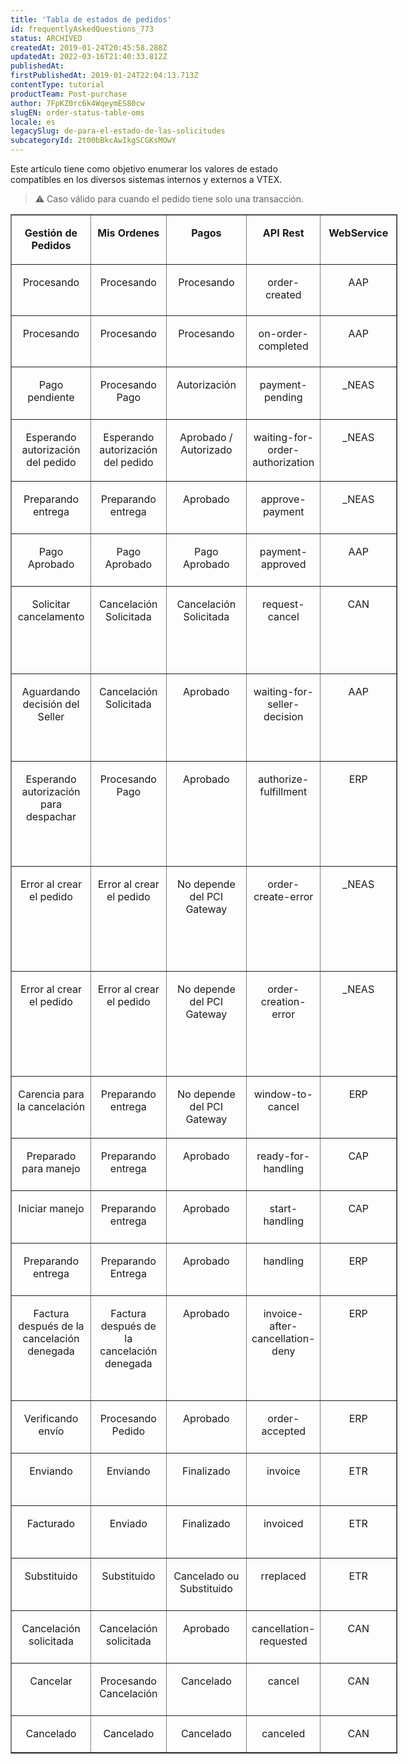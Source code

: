 ```yaml
---
title: 'Tabla de estados de pedidos'
id: frequentlyAskedQuestions_773
status: ARCHIVED
createdAt: 2019-01-24T20:45:58.288Z
updatedAt: 2022-03-16T21:40:33.812Z
publishedAt: 
firstPublishedAt: 2019-01-24T22:04:13.713Z
contentType: tutorial
productTeam: Post-purchase
author: 7FpKZ0rc6k4WqeymES80cw
slugEN: order-status-table-oms
locale: es
legacySlug: de-para-el-estado-de-las-solicitudes
subcategoryId: 2t00bBkcAwIkgSCGKsMOwY
---
```


Este artículo tiene como objetivo enumerar los valores de estado compatibles en los diversos sistemas internos y externos a VTEX.

>⚠️ Caso válido para cuando el pedido tiene solo una transacción.

<table style="width: 619px;" border="1" cellspacing="0" cellpadding="0"><tbody><tr style="height: 56px;"><td style="width: 113px; height: 56px;" valign="top"><p align="center"><b>Gestión de Pedidos</b>
</td><td style="width: 113px; height: 56px;" valign="top"><p align="center"><b>Mis Ordenes</b>
</td><td style="width: 126px; height: 56px;" valign="top"><p align="center"><b>Pagos</b>
</td><td style="width: 79px; height: 56px;" valign="top"><p align="center"><b>API Rest</b>
</td><td style="width: 113px; height: 56px;" valign="top"><p align="center"><b>WebService</b>
</td></tr><tr style="height: 82px;"><td style="width: 113px; height: 82px;" valign="top"><p align="center">Procesando
</td><td style="width: 113px; height: 82px;" valign="top"><p align="center">Procesando 
</td><td style="width: 126px; height: 82px;" valign="top"><p align="center">Procesando
</td><td style="width: 79px; height: 82px;" valign="top"><p align="center">order-created
</td><td style="width: 113px; height: 82px;" valign="top"><p align="center">AAP
</td></tr><tr style="height: 82px;"><td style="width: 113px; height: 82px;" valign="top"><p align="center">Procesando
</td><td style="width: 113px; height: 82px;" valign="top"><p align="center">Procesando 
</td><td style="width: 126px; height: 82px;" valign="top"><p align="center">Procesando
</td><td style="width: 79px; height: 82px;" valign="top"><p align="center">on-order-completed
</td><td style="width: 113px; height: 82px;" valign="top"><p align="center">AAP
</td></tr><tr style="height: 84px;"><td style="width: 113px; height: 84px;" valign="top"><p align="center">Pago pendiente
</td><td style="width: 113px; height: 84px;" valign="top"><p align="center">Procesando Pago
</td><td style="width: 126px; height: 84px;" valign="top"><p align="center">Autorización
</td><td style="width: 79px; height: 84px;" valign="top"><p align="center">payment-pending
</td><td style="width: 113px; height: 84px;" valign="top"><p align="center">_NEAS
</td></tr><tr style="height: 82px;"><td style="width: 113px; height: 82px;" valign="top"><p align="center">Esperando autorización del pedido
</td><td style="width: 113px; height: 82px;" valign="top"><p align="center">Esperando autorización del pedido 
</td><td style="width: 126px; height: 82px;" valign="top"><p align="center">Aprobado / Autorizado
</td><td style="width: 79px; height: 82px;" valign="top"><p align="center">waiting-for-order-authorization
</td><td style="width: 113px; height: 82px;" valign="top"><p align="center">_NEAS
</td></tr><tr style="height: 84px;"><td style="width: 113px; height: 84px;" valign="top"><p align="center">Preparando entrega
</td><td style="width: 113px; height: 84px;" valign="top"><p align="center">Preparando entrega
</td><td style="width: 126px; height: 84px;" valign="top"><p align="center">Aprobado
</td><td style="width: 79px; height: 84px;" valign="top"><p align="center">approve-payment
</td><td style="width: 113px; height: 84px;" valign="top"><p align="center">_NEAS
</td></tr><tr style="height: 84px;"><td style="width: 113px; height: 84px;" valign="top"><p align="center">Pago Aprobado
</td><td style="width: 113px; height: 84px;" valign="top"><p align="center">Pago Aprobado
</td><td style="width: 126px; height: 84px;" valign="top"><p align="center">Pago Aprobado
</td><td style="width: 79px; height: 84px;" valign="top"><p align="center">payment-approved
</td><td style="width: 113px; height: 84px;" valign="top"><p align="center">AAP
</td></tr><tr style="height: 140px;"><td style="width: 113px; height: 140px;" valign="top"><p align="center">Solicitar cancelamento
</td><td style="width: 113px; height: 140px;" valign="top"><p align="center">Cancelación Solicitada
</td><td style="width: 126px; height: 140px;" valign="top"><p align="center">Cancelación Solicitada
</td><td style="width: 79px; height: 140px;" valign="top"><p align="center">request-cancel
</td><td style="width: 113px; height: 140px;" valign="top"><p align="center">CAN
</td></tr><tr style="height: 140px;"><td style="width: 113px; height: 140px;" valign="top"><p align="center">Aguardando decisión del Seller
</td><td style="width: 113px; height: 140px;" valign="top"><p align="center">Cancelación Solicitada
</td><td style="width: 126px; height: 140px;" valign="top"><p align="center">Aprobado
</td><td style="width: 79px; height: 140px;" valign="top"><p align="center">waiting-for-seller-decision
</td><td style="width: 113px; height: 140px;" valign="top"><p align="center">AAP
</td></tr><tr style="height: 168px;"><td style="width: 113px; height: 168px;" valign="top"><p align="center">Esperando autorización para despachar
</td><td style="width: 113px; height: 168px;" valign="top"><p align="center">Procesando Pago
</td><td style="width: 126px; height: 168px;" valign="top"><p align="center">Aprobado
</td><td style="width: 79px; height: 168px;" valign="top"><p align="center">authorize-fulfillment
</td><td style="width: 113px; height: 168px;" valign="top"><p align="center">ERP
</td></tr><tr style="height: 168px;"><td style="width: 113px; height: 168px;" valign="top"><p align="center">Error al crear el pedido
</td><td style="width: 113px; height: 168px;" valign="top"><p align="center">Error al crear el pedido
</td><td style="width: 126px; height: 168px;" valign="top"><p align="center">No depende del PCI Gateway
</td><td style="width: 79px; height: 168px;" valign="top"><p align="center">order-create-error
</td><td style="width: 113px; height: 168px;" valign="top"><p align="center">_NEAS
</td><tr style="height: 168px;"><td style="width: 113px; height: 168px;" valign="top"><p align="center">Error al crear el pedido
</td><td style="width: 113px; height: 168px;" valign="top"><p align="center">Error al crear el pedido
</td><td style="width: 126px; height: 168px;" valign="top"><p align="center">No depende del PCI Gateway
</td><td style="width: 79px; height: 168px;" valign="top"><p align="center">order-creation-error
</td><td style="width: 113px; height: 168px;" valign="top"><p align="center">_NEAS
</td></tr><tr style="height: 84px;"><td style="width: 113px; height: 84px;" valign="top"><p align="center">Carencia para la cancelación
</td><td style="width: 113px; height: 84px;" valign="top"><p align="center">Preparando entrega
</td><td style="width: 126px; height: 84px;" valign="top"><p align="center">No depende del PCI Gateway
</td><td style="width: 79px; height: 84px;" valign="top"><p align="center">window-to-cancel
</td><td style="width: 113px; height: 84px;" valign="top"><p align="center">ERP
</td></tr><tr style="height: 84px;"><td style="width: 113px; height: 84px;" valign="top"><p align="center">Preparado para manejo
</td><td style="width: 113px; height: 84px;" valign="top"><p align="center">Preparando entrega
</td><td style="width: 126px; height: 84px;" valign="top"><p align="center">Aprobado
</td><td style="width: 79px; height: 84px;" valign="top"><p align="center">ready-for-handling
</td><td style="width: 113px; height: 84px;" valign="top"><p align="center">CAP
</td></tr><tr style="height: 84px;"><td style="width: 113px; height: 84px;" valign="top"><p align="center">Iniciar manejo
</td><td style="width: 113px; height: 84px;" valign="top"><p align="center">Preparando entrega
</td><td style="width: 126px; height: 84px;" valign="top"><p align="center">Aprobado
</td><td style="width: 79px; height: 84px;" valign="top"><p align="center">start-handling
</td><td style="width: 113px; height: 84px;" valign="top"><p align="center">CAP
</td></tr><tr style="height: 84px;"><td style="width: 113px; height: 84px;" valign="top"><p align="center">Preparando entrega
</td><td style="width: 113px; height: 84px;" valign="top"><p align="center">Preparando Entrega
</td><td style="width: 126px; height: 84px;" valign="top"><p align="center">Aprobado
</td><td style="width: 79px; height: 84px;" valign="top"><p align="center">handling
</td><td style="width: 113px; height: 84px;" valign="top"><p align="center">ERP
</td></tr><tr style="height: 168px;"><td style="width: 113px; height: 168px;" valign="top"><p align="center">Factura después de la cancelación denegada
</td><td style="width: 113px; height: 168px;" valign="top"><p align="center">Factura después de la cancelación denegada
</td><td style="width: 126px; height: 168px;" valign="top"><p align="center">Aprobado
</td><td style="width: 79px; height: 168px;" valign="top"><p align="center">invoice-after-cancellation-deny
</td><td style="width: 113px; height: 84px;" valign="top"><p align="center">ERP</td><tr style="height: 84px;"><td style="width: 113px; height: 84px;" valign="top"><p align="center">Verificando envío
</td><td style="width: 113px; height: 84px;" valign="top"><p align="center">Procesando Pedido
</td><td style="width: 126px; height: 84px;" valign="top"><p align="center">Aprobado
</td><td style="width: 79px; height: 84px;" valign="top"><p align="center">order-accepted
</td><td style="width: 113px; height: 84px;" valign="top"><p align="center">ERP
</td></tr><tr style="height: 84px;"><td style="width: 113px; height: 84px;" valign="top"><p align="center">Enviando
</td><td style="width: 113px; height: 84px;" valign="top"><p align="center">Enviando
</td><td style="width: 126px; height: 84px;" valign="top"><p align="center">Finalizado
</td><td style="width: 79px; height: 84px;" valign="top"><p align="center">invoice
</td><td style="width: 113px; height: 84px;" valign="top"><p align="center">ETR
</td></tr><tr style="height: 84px;"><td style="width: 113px; height: 84px;" valign="top"><p align="center">Facturado
</td><td style="width: 113px; height: 84px;" valign="top"><p align="center">Enviado
</td><td style="width: 126px; height: 84px;" valign="top"><p align="center">Finalizado
</td><td style="width: 79px; height: 84px;" valign="top"><p align="center">invoiced
</td><td style="width: 113px; height: 84px;" valign="top"><p align="center">ETR
</td></tr><tr style="height: 84px;"><td style="width: 113px; height: 84px;" valign="top"><p align="center">Substituido
</td><td style="width: 113px; height: 84px;" valign="top"><p align="center">Substituido
</td><td style="width: 126px; height: 84px;" valign="top"><p align="center">Cancelado ou Substituido
</td><td style="width: 79px; height: 84px;" valign="top"><p align="center">rreplaced
</td><td style="width: 113px; height: 84px;" valign="top"><p align="center">ETR
</td></tr><tr style="height: 84px;"><td style="width: 113px; height: 84px;" valign="top"><p align="center">Cancelación solicitada
</td><td style="width: 113px; height: 84px;" valign="top"><p align="center">Cancelación solicitada
</td><td style="width: 126px; height: 84px;" valign="top"><p align="center">Aprobado
</td><td style="width: 79px; height: 84px;" valign="top"><p align="center">cancellation-requested
</td><td style="width: 113px; height: 84px;" valign="top"><p align="center">CAN
</td></tr><tr style="height: 84px;"><td style="width: 113px; height: 84px;" valign="top"><p align="center">Cancelar
</td><td style="width: 113px; height: 84px;" valign="top"><p align="center">Procesando Cancelación
</td><td style="width: 126px; height: 84px;" valign="top"><p align="center">Cancelado
</td><td style="width: 79px; height: 84px;" valign="top"><p align="center">cancel
</td><td style="width: 113px; height: 84px;" valign="top"><p align="center">CAN
</td></tr><tr style="height: 56px;"><td style="width: 113px; height: 56px;" valign="top"><p align="center">Cancelado
</td><td style="width: 113px; height: 56px;" valign="top"><p align="center">Cancelado
</td><td style="width: 126px; height: 56px;" valign="top"><p align="center">Cancelado
</td><td style="width: 79px; height: 56px;" valign="top"><p align="center">canceled
</td><td style="width: 113px; height: 56px;" valign="top"><p align="center">CAN
</td></tr></tbody></table>
